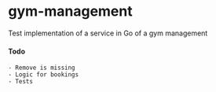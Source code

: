 # gym-management

Test implementation of a service in Go of a gym management

#### Todo

    - Remove is missing
    - Logic for bookings
    - Tests
